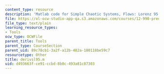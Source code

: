 ```yaml
---
content_type: resource
description: 'Matlab code for Simple Chaotic Systems, Flows: Lorenz 95'
file: https://ol-ocw-studio-app-qa.s3.amazonaws.com/courses/12-990-prediction-and-predictability-in-the-atmosphere-and-oceans-spring-2003/d493663fce91ccbd8b0c493a81c87303_derivsl95.m
file_type: text/plain
learning_resource_types:
- Tools
ocw_type: OCWFile
parent_title: Tools
parent_type: CourseSection
parent_uid: 89c78cb1-3a2f-a12b-482a-180118be59c7
resourcetype: Other
title: derivsl95.m
uid: d493663f-ce91-ccbd-8b0c-493a81c87303
---
```


